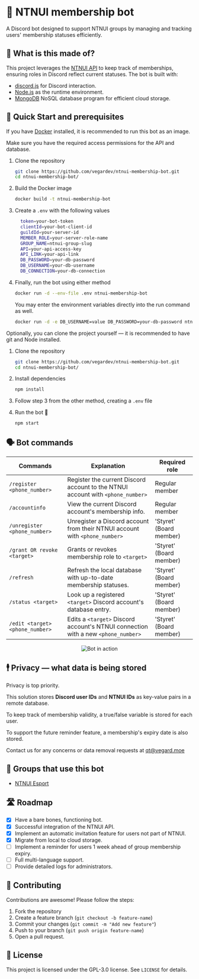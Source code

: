 # 🤖 NTNUI membership bot

A Discord bot designed to support NTNUI groups by managing and tracking users' membership statuses efficiently.

## 🔧 What is this made of?

This project leverages the [NTNUI API](https://api.ntnui.no/) to keep track of memberships, ensuring roles in Discord reflect current statuses.
The bot is built with:

- [discord.js](https://discord.js.org/) for Discord interaction.
- [Node.js](https://nodejs.org/en) as the runtime environment.
- [MongoDB](https://www.mongodb.com/) NoSQL database program for efficient cloud storage.

## 🚀 Quick Start and prerequisites

If you have [Docker](https://www.docker.com/) installed, it is recommended to run this bot as an image.

Make sure you have the required access permissions for the API and database.

1. Clone the repository

   ```bash
   git clone https://github.com/vegardev/ntnui-membership-bot.git
   cd ntnui-membership-bot/
   ```
   
2. Build the Docker image

   ```bash
   docker build -t ntnui-membership-bot
   ```

3. Create a `.env` with the following values

   ```bash
     token=your-bot-token
     clientId=your-bot-client-id
     guildId=your-server-id
     MEMBER_ROLE=your-server-role-name
     GROUP_NAME=ntnui-group-slug
     API=your-api-access-key
     API_LINK=your-api-link
     DB_PASSWORD=your-db-password
     DB_USERNAME=your-db-username
     DB_CONNECTION=your-db-connection
   ```

4. Finally, run the bot using either method

   ```bash
   docker run -d --env-file .env ntnui-membership-bot
   ```

   You may enter the environment variables directly into the run command as well.

   ```bash
   docker run -d -e DB_USERNAME=value DB_PASSWORD=your-db-password ntnui-membership-bot
   ```

Optionally, you can clone the project yourself &mdash; it is recommended to have git and Node installed.

1. Clone the repository

   ```bash
   git clone https://github.com/vegardev/ntnui-membership-bot.git
   cd ntnui-membership-bot/
   ```

2. Install dependencies

   ```bash
   npm install
   ```

3. Follow step 3 from the other method, creating a `.env` file

4. Run the bot 🎉

   ```bash
   npm start
   ```

## 🗣️ Bot commands

| Commands                        | Explanation                                                                       | Required role           |
| ------------------------------- | --------------------------------------------------------------------------------- | ----------------------- |
| `/register <phone_number>`      | Register the current Discord account to the NTNUI account with `<phone_number>`   | Regular member          |
| `/accountinfo`                  | View the current Discord account's membership info.                               | Regular member          |
| `/unregister <phone_number>`    | Unregister a Discord account from their NTNUI account with `<phone_number>`       | 'Styret' (Board member) |
| `/grant OR revoke <target>`     | Grants or revokes membership role to `<target>`                                   | 'Styret' (Board member) |
| `/refresh`                      | Refresh the local database with up-to-date membership statuses.                   | 'Styret' (Board member) |
| `/status <target>`              | Look up a registered `<target>` Discord account's database entry.                 | 'Styret' (Board member) |
| `/edit <target> <phone_number>` | Edits a `<target>` Discord account's NTNUI connection with a new `<phone_number>` | 'Styret' (Board member) |

<p align="center">
   <img src="https://i.gyazo.com/92b7038b1ff71da85fb94ad222349e0f.gif" alt="Bot in action">
</p>

## 🕴️ Privacy &mdash; what data is being stored

Privacy is top priority.

This solution stores **Discord user IDs** and **NTNUI IDs** as key-value pairs in a remote database.

To keep track of membership validity, a true/false variable is stored for each user.

To support the future reminder feature, a membership's expiry date is also stored.

Contact us for any concerns or data removal requests at [qt@vegard.moe](mailto:qt@vegard.moe)

## 👯 Groups that use this bot

- [NTNUI Esport](https://discord.gg/ntnuiesport)

## 🛣️ Roadmap

- [x] Have a bare bones, functioning bot.
- [x] Successful integration of the NTNUI API.
- [x] Implement an automatic invitation feature for users not part of NTNUI.
- [x] Migrate from local to cloud storage.
- [ ] Implement a reminder for users 1 week ahead of group membership expiry.
- [ ] Full multi-language support.
- [ ] Provide detailed logs for administrators.

## 🙌 Contributing

Contributions are awesome! Please follow the steps:

1. Fork the repository
2. Create a feature branch (`git checkout -b feature-name`)
3. Commit your changes (`git commit -m "Add new feature"`)
4. Push to your branch (`git push origin feature-name`)
5. Open a pull request.

## 📝 License

This project is licensed under the GPL-3.0 license. See `LICENSE` for details.
